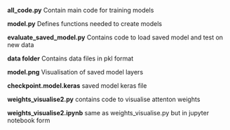 **all_code.py** Contain main code for training models

**model.py**    Defines functions needed to create models

**evaluate_saved_model.py**  Contains code to load saved model and test on new data

**data folder**  Contains data files in pkl format

**model.png**   Visualisation of saved model layers

**checkpoint.model.keras** saved model keras file

**weights_visualise2.py** contains code to visualise attenton weights

**weights_visualise2.ipynb** same as weights_visualise.py but in jupyter notebook form 

